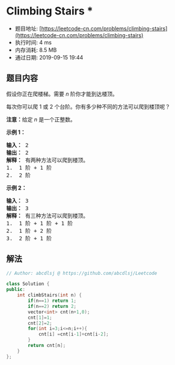 # Climbing Stairs *
- 题目地址: [https://leetcode-cn.com/problems/climbing-stairs](https://leetcode-cn.com/problems/climbing-stairs)
- 执行时间: 4 ms 
- 内存消耗: 8.5 MB
- 通过日期: 2019-09-15 19:44

## 题目内容
<p>假设你正在爬楼梯。需要 <em>n</em> 阶你才能到达楼顶。</p>

<p>每次你可以爬 1 或 2 个台阶。你有多少种不同的方法可以爬到楼顶呢？</p>

<p><strong>注意：</strong>给定 <em>n</em> 是一个正整数。</p>

<p><strong>示例 1：</strong></p>

<pre><strong>输入：</strong> 2
<strong>输出：</strong> 2
<strong>解释：</strong> 有两种方法可以爬到楼顶。
1.  1 阶 + 1 阶
2.  2 阶</pre>

<p><strong>示例 2：</strong></p>

<pre><strong>输入：</strong> 3
<strong>输出：</strong> 3
<strong>解释：</strong> 有三种方法可以爬到楼顶。
1.  1 阶 + 1 阶 + 1 阶
2.  1 阶 + 2 阶
3.  2 阶 + 1 阶
</pre>


## 解法
```cpp
// Author: abcdlsj @ https://github.com/abcdlsj/Leetcode

class Solution {
public:
    int climbStairs(int n) {
        if(n==1) return 1;
        if(n==2) return 2;
        vector<int> cnt(n+1,0);
        cnt[1]=1;
        cnt[2]=2;
        for(int i=3;i<=n;i++){
            cnt[i] =cnt[i-1]+cnt[i-2];
        }
        return cnt[n];
    }
};

```